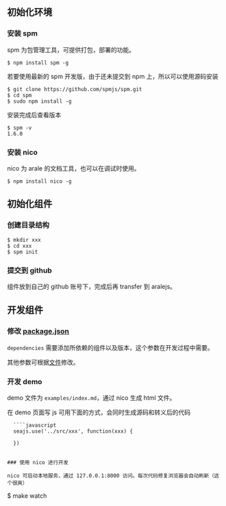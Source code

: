 ## 初始化环境

### 安装 spm

spm 为包管理工具，可提供打包，部署的功能。

```
$ npm install spm -g
```

若要使用最新的 spm 开发版，由于还未提交到 npm 上，所以可以使用源码安装

```
$ git clone https://github.com/spmjs/spm.git
$ cd spm
$ sudo npm install -g
```

安装完成后查看版本

```
$ spm -v
1.6.0
```

### 安装 nico

nico 为 arale 的文档工具，也可以在调试时使用。

```
$ npm install nico -g
```

## 初始化组件

### 创建目录结构

```
$ mkdir xxx
$ cd xxx
$ spm init
```

### 提交到 github

组件放到自己的 github 账号下，完成后再 transfer 到 aralejs。

## 开发组件

### 修改 [package.json](https://github.com/seajs/spm/wiki/package.json)

`dependencies` 需要添加所依赖的组件以及版本，这个参数在开发过程中需要。

其他参数可根据[文件](https://github.com/seajs/spm/wiki/package.json)修改。

### 开发 demo

demo 文件为 `examples/index.md`，通过 nico 生成 html 文件。

在 demo 页面写 js 可用下面的方式，会同时生成源码和转义后的代码

```
  ````javascript
  seajs.use('../src/xxx', function(xxx) {

  })
  ````
```

### 使用 nico 进行开发

nico 可启动本地服务，通过 127.0.0.1:8000 访问。每次代码修复浏览器会自动刷新（这个很爽）

```
$ make watch
```